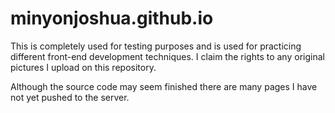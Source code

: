 # minyonjoshua.github.io

This is completely used for testing purposes 
and is used for practicing different front-end development techniques.
I claim the rights to any original pictures I upload on this repository.

Although the source code may seem finished
there are many pages I have not yet pushed to the server.